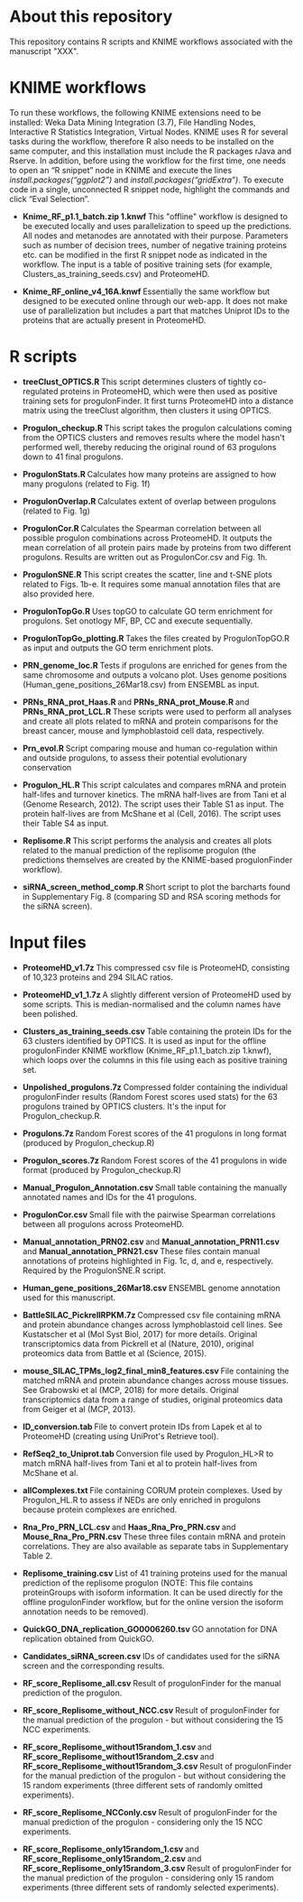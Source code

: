 # About this repository
This repository contains R scripts and KNIME workflows associated with the manuscript "XXX".



# KNIME workflows
To run these workflows, the following KNIME extensions need to be installed: Weka Data Mining Integration (3.7), File Handling Nodes, Interactive R Statistics Integration, Virtual Nodes. KNIME uses R for several tasks during the workflow, therefore R also needs to be installed on the same computer, and this installation must include the R packages rJava and Rserve. In addition, before using the workflow for the first time, one needs to open an “R snippet” node in KNIME and execute the lines <i>install.packages(“ggplot2”)</i> and <i>install.packages(“gridExtra”)</i>. To execute code in a single, unconnected R snippet node, highlight the commands and click “Eval Selection”. 

- <b> Knime_RF_p1.1_batch.zip 1.knwf </b> This "offline" workflow is designed to be executed locally and uses parallelization to speed up the predictions. All nodes and metanodes are annotated with their purpose. Parameters such as number of decision trees, number of negative training proteins etc. can be modified in the first R snippet node as indicated in the workflow. The input is a table of positive training sets (for example, Clusters_as_training_seeds.csv) and ProteomeHD.

- <b> Knime_RF_online_v4_16A.knwf </b> Essentially the same workflow but designed to be executed online through our web-app. It does not make use of parallelization but includes a part that matches Uniprot IDs to the proteins that are actually present in ProteomeHD.

# R scripts
- <b> treeClust_OPTICS.R </b> This script determines clusters of tightly co-regulated proteins in ProteomeHD, which were then used as positive training sets for progulonFinder. It first turns ProteomeHD into a distance matrix using the treeClust algorithm, then clusters it using OPTICS.

- <b> Progulon_checkup.R </b> This script takes the progulon calculations coming from the OPTICS clusters and removes results where the model hasn't performed well, thereby reducing the original round of 63 progulons down to 41 final progulons.

- <b> ProgulonStats.R </b> Calculates how many proteins are assigned to how many progulons (related to Fig. 1f)

- <b> ProgulonOverlap.R </b> Calculates extent of overlap between progulons (related to Fig. 1g)

- <b> ProgulonCor.R </b> Calculates the Spearman correlation between all possible progulon combinations across ProteomeHD. It outputs the mean correlation of all protein pairs made by proteins from two different progulons. Results are written out as ProgulonCor.csv and Fig. 1h.

- <b> ProgulonSNE.R </b> This script creates the scatter, line and t-SNE plots related to Figs. 1b-e. It requires some manual annotation files that are also provided here.

- <b> ProgulonTopGo.R </b> Uses topGO to calculate GO term enrichment for progulons. Set onotlogy MF, BP, CC and execute sequentially.

- <b> ProgulonTopGo_plotting.R </b> Takes the files created by ProgulonTopGO.R as input and outputs the GO term enrichment plots.

- <b> PRN_genome_loc.R </b> Tests if progulons are enriched for genes from the same chromosome and outputs a volcano plot. Uses genome positions (Human_gene_positions_26Mar18.csv) from ENSEMBL as input.

- <b> PRNs_RNA_prot_Haas.R </b> and <b> PRNs_RNA_prot_Mouse.R </b> and <b> PRNs_RNA_prot_LCL.R </b> These scripts were used to perform all analyses and create all plots related to mRNA and protein comparisons for the breast cancer, mouse and lymphoblastoid cell data, respectively.

- <b> Prn_evol.R </b> Script comparing mouse and human co-regulation within and outside progulons, to assess their potential evolutionary conservation

- <b> Progulon_HL.R </b> This script calculates and compares mRNA and protein half-lifes and turnover kinetics. The mRNA half-lives are from Tani et al (Genome Research, 2012). The script uses their Table S1 as input. The protein half-lives are from McShane et al (Cell, 2016). The script uses their Table S4 as input.

- <b> Replisome.R </b> This script performs the analysis and creates all plots related to the manual prediction of the replisome progulon (the predictions themselves are created by the KNIME-based progulonFinder workflow).

- <b> siRNA_screen_method_comp.R </b> Short script to plot the barcharts found in Supplementary Fig. 8 (comparing SD and RSA scoring methods for the siRNA screen).


# Input files
- <b> ProteomeHD_v1.7z </b> This compressed csv file is ProteomeHD, consisting of 10,323 proteins and 294 SILAC ratios.

- <b> ProteomeHD_v1_1.7z </b> A slightly different version of ProteomeHD used by some scripts. This is median-normalised and the column names have been polished.

- <b> Clusters_as_training_seeds.csv </b> Table containing the protein IDs for the 63 clusters identified by OPTICS. It is used as input for the offline progulonFinder KNIME workflow (Knime_RF_p1.1_batch.zip 1.knwf), which loops over the columns in this file using each as positive training set.

- <b> Unpolished_progulons.7z </b> Compressed folder containing the individual progulonFinder results (Random Forest scores used stats) for the 63 progulons trained by OPTICS clusters. It's the input for Progulon_checkup.R.

- <b> Progulons.7z </b> Random Forest scores of the 41 progulons in long format (produced by Progulon_checkup.R)

- <b> Progulon_scores.7z </b> Random Forest scores of the 41 progulons in wide format (produced by Progulon_checkup.R)

- <b> Manual_Progulon_Annotation.csv </b> Small table containing the manually annotated names and IDs for the 41 progulons.

- <b> ProgulonCor.csv </b> Small file with the pairwise Spearman correlations between all progulons across ProteomeHD.

- <b> Manual_annotation_PRN02.csv </b> and <b> Manual_annotation_PRN11.csv </b> and <b> Manual_annotation_PRN21.csv </b> These files contain manual annotations of proteins highlighted in Fig. 1c, d, and e, respectively. Required by the ProgulonSNE.R script.

- <b> Human_gene_positions_26Mar18.csv </b> ENSEMBL genome annotation used for this manuscript.

- <b> BattleSILAC_PickrellRPKM.7z </b> Compressed csv file containing mRNA and protein abundance changes across lymphoblastoid cell lines. See Kustatscher et al (Mol Syst Biol, 2017) for more details. Original transcriptomics data from Pickrell et al (Nature, 2010), original proteomics data from Battle et al (Science, 2015).

- <b> mouse_SILAC_TPMs_log2_final_min8_features.csv </b> File containing the matched mRNA and protein abundance changes across mouse tissues. See Grabowski et al (MCP, 2018) for more details. Original transcriptomics data from a range of studies, original proteomics data from Geiger et al (MCP, 2013).

- <b> ID_conversion.tab </b> File to convert protein IDs from Lapek et al to ProteomeHD (creating using UniProt's Retrieve tool).

- <b> RefSeq2_to_Uniprot.tab </b> Conversion file used by Progulon_HL>R to match mRNA half-lives from Tani et al to protein half-lives from McShane et al.

- <b> allComplexes.txt </b> File containing CORUM protein complexes. Used by Progulon_HL.R to assess if NEDs are only enriched in progulons because protein complexes are enriched. 

- <b> Rna_Pro_PRN_LCL.csv </b> and <b> Haas_Rna_Pro_PRN.csv </b> and <b> Mouse_Rna_Pro_PRN.csv </b> These three files contain mRNA and protein correlations. They are also available as separate tabs in Supplementary Table 2.

- <b> Replisome_training.csv </b> List of 41 training proteins used for the manual prediction of the replisome progulon (NOTE: This file contains proteinGroups with isoform information. It can be used directly for the offline progulonFinder workflow, but for the online version the isoform annotation needs to be removed).

- <b> QuickGO_DNA_replication_GO0006260.tsv </b> GO annotation for DNA replication obtained from QuickGO.

- <b> Candidates_siRNA_screen.csv </b> IDs of candidates used for the siRNA screen and the corresponding results.

- <b> RF_score_Replisome_all.csv </b> Result of progulonFinder for the manual prediction of the progulon.

- <b> RF_score_Replisome_without_NCC.csv </b> Result of progulonFinder for the manual prediction of the progulon - but without considering the 15 NCC experiments.

- <b> RF_score_Replisome_without15random_1.csv </b> and <b> RF_score_Replisome_without15random_2.csv </b> and <b> RF_score_Replisome_without15random_3.csv </b>  Result of progulonFinder for the manual prediction of the progulon - but without considering the 15 random experiments (three different sets of randomly omitted experiments).

- <b> RF_score_Replisome_NCConly.csv </b>  Result of progulonFinder for the manual prediction of the progulon - considering only the 15 NCC experiments.

- <b> RF_score_Replisome_only15random_1.csv </b> and <b> RF_score_Replisome_only15random_2.csv </b> and <b> RF_score_Replisome_only15random_3.csv </b> Result of progulonFinder for the manual prediction of the progulon - considering only 15 random experiments (three different sets of randomly selected experiments).

